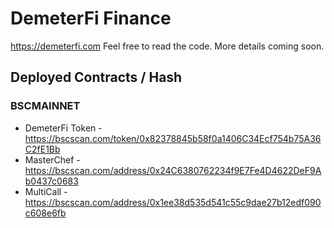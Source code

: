 # DemeterFi Finance

https://demeterfi.com Feel free to read the code. More details coming soon.

## Deployed Contracts / Hash

### BSCMAINNET

- DemeterFi Token - https://bscscan.com/token/0x82378845b58f0a1406C34Ecf754b75A36C2fE1Bb
- MasterChef - https://bscscan.com/address/0x24C6380762234f9E7Fe4D4622DeF9Ab0437c0683
- MultiCall - https://bscscan.com/address/0x1ee38d535d541c55c9dae27b12edf090c608e6fb
